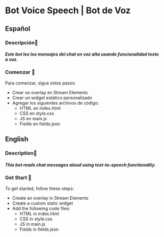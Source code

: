 # Bot Voice Speech | Bot de Voz

## Español

### Descripción📝
##### Este bot lee los mensajes del chat en voz alta usando funcionalidad texto a voz.

### Comenzar 🚀
Para comenzar, sigue estos pasos:

- Crear un overlay en Stream Elements
- Crear un widget estático personalizado
- Agregar los siguientes archivos de código:
    - HTML en index.html
    - CSS en style.css
    - JS en main.js
    - Fields en fields.json

## English

### Description📝
##### This bot reads chat messages aloud using text-to-speech functionality.


### Get Start 🚀
To get started, follow these steps:

- Create an overlay in Stream Elements
- Create a custom static widget
- Add the following code files:
    - HTML in index.html
    - CSS in style.css
    - JS in main.js
    - Fields in fields.json
